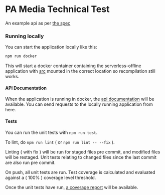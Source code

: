 # PA Media Technical Test

An example api as per [the spec](https://gist.github.com/oliverdrew/93bc4ff677305bb5f15f1a0ec5d609f4)

### Running locally

You can start the application locally like this:

```bash
npm run docker
```

This will start a docker container containing the serverless-offline application with [src](./src) mounted in the correct location so recompilation still works.

#### API Documentation

When the application is running in docker, the [api documentation](http://localhost:3001) will be available. You can send requests to the locally running application from here.

#### Tests

You can run the unit tests with ```npm run test```.

To lint, do ```npm run lint``` ( or ```npm run lint -- --fix``` ).

Linting ( with fix ) will be run for staged files pre commit, and modified files will be restaged. Unit tests relating to changed files since the last commit are also run pre commit.

On push, all unit tests are run. Test coverage is calculated and evaluated against a ( 100% ) coverage level threshold.

Once the unit tests have run, [a coverage report](http://localhost:3001/coverage) will be available.
